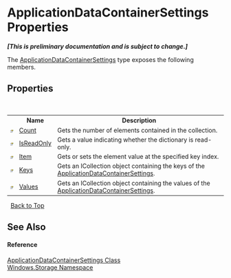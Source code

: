 # ApplicationDataContainerSettings Properties
 _**\[This is preliminary documentation and is subject to change.\]**_

The <a href="T_Windows_Storage_ApplicationDataContainerSettings">ApplicationDataContainerSettings</a> type exposes the following members.


## Properties
&nbsp;<table><tr><th></th><th>Name</th><th>Description</th></tr><tr><td>![Public property](media/pubproperty.gif "Public property")</td><td><a href="P_Windows_Storage_ApplicationDataContainerSettings_Count">Count</a></td><td>
Gets the number of elements contained in the collection.</td></tr><tr><td>![Public property](media/pubproperty.gif "Public property")</td><td><a href="P_Windows_Storage_ApplicationDataContainerSettings_IsReadOnly">IsReadOnly</a></td><td>
Gets a value indicating whether the dictionary is read-only.</td></tr><tr><td>![Public property](media/pubproperty.gif "Public property")</td><td><a href="P_Windows_Storage_ApplicationDataContainerSettings_Item">Item</a></td><td>
Gets or sets the element value at the specified key index.</td></tr><tr><td>![Public property](media/pubproperty.gif "Public property")</td><td><a href="P_Windows_Storage_ApplicationDataContainerSettings_Keys">Keys</a></td><td>
Gets an ICollection object containing the keys of the <a href="T_Windows_Storage_ApplicationDataContainerSettings">ApplicationDataContainerSettings</a>.</td></tr><tr><td>![Public property](media/pubproperty.gif "Public property")</td><td><a href="P_Windows_Storage_ApplicationDataContainerSettings_Values">Values</a></td><td>
Gets an ICollection object containing the values of the <a href="T_Windows_Storage_ApplicationDataContainerSettings">ApplicationDataContainerSettings</a>.</td></tr></table>&nbsp;
<a href="#applicationdatacontainersettings-properties">Back to Top</a>

## See Also


#### Reference
<a href="T_Windows_Storage_ApplicationDataContainerSettings">ApplicationDataContainerSettings Class</a><br /><a href="N_Windows_Storage">Windows.Storage Namespace</a><br />